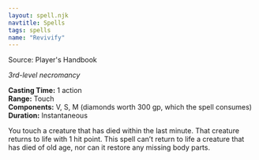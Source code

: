 ```yaml
---
layout: spell.njk
navtitle: Spells
tags: spells
name: "Revivify"
---
```

Source: Player's Handbook

_3rd-level necromancy_

**Casting Time:** 1 action  
**Range:** Touch  
**Components:** V, S, M (diamonds worth 300 gp, which the spell consumes)  
**Duration:** Instantaneous

You touch a creature that has died within the last minute. That creature returns to life with 1 hit point. This spell can’t return to life a creature that has died of old age, nor can it restore any missing body parts.